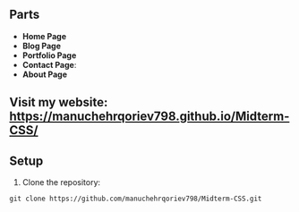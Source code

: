 
## Parts

- **Home Page** 
- **Blog Page**
- **Portfolio Page**
- **Contact Page**: 
- **About Page**


## Visit my website: https://manuchehrqoriev798.github.io/Midterm-CSS/
## Setup 
1. Clone the repository:
```bash:
git clone https://github.com/manuchehrqoriev798/Midterm-CSS.git



